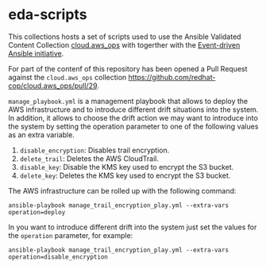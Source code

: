 # eda-scripts

This collections hosts a set of scripts used to use the Ansible Validated Content Collection [cloud.aws_ops](https://github.com/ansible-collections/cloud.aws_ops) with togerther with the [Event-driven Ansible initiative](https://github.com/ansible/event-driven-ansible).

For part of the contenf of this repository has been opened a Pull Request against the `cloud.aws_ops` collection https://github.com/redhat-cop/cloud.aws_ops/pull/29.

`manage_playbook.yml` is a management playbook that allows to deploy the AWS infrastructure and to introduce different drift situations into the system. In addition, it allows to choose the drift action we may want to introduce into the system by setting the operation parameter to one of the following values as an extra variable.
1. `disable_encryption`: Disables trail encryption.
2. `delete_trail`: Deletes the AWS CloudTrail.
3. `disable_key`: Disable the KMS key used to encrypt the S3 bucket.
4. `delete_key`: Deletes the KMS key used to encrypt the S3 bucket.

The AWS infrastructure can be rolled up with the following command:

```
ansible-playbook manage_trail_encryption_play.yml --extra-vars operation=deploy
```

In you want to introduce different drift into the system just set the values for the `operation` parameter, for example:

```
ansible-playbook manage_trail_encryption_play.yml --extra-vars operation=disable_encryption
```